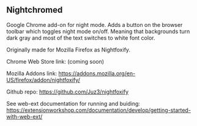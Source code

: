 ## Nightchromed

Google Chrome add-on for night mode. Adds a button on the browser toolbar which
toggles night mode on/off. Meaning that backgrounds turn dark gray and most of
the text switches to white font color.

Originally made for Mozilla Firefox as Nightfoxify.

Chrome Web Store link:
(coming soon)

Mozilla Addons link:
https://addons.mozilla.org/en-US/firefox/addon/nightfoxify/

Github repo:
https://github.com/Juz3/nightfoxify

See web-ext documentation for running and buiding:
https://extensionworkshop.com/documentation/develop/getting-started-with-web-ext/
